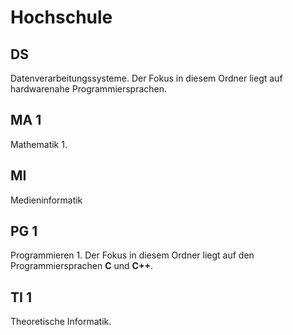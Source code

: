 # Hochschule

## DS

Datenverarbeitungssysteme. Der Fokus in diesem Ordner liegt auf hardwarenahe Programmiersprachen.

## MA 1

Mathematik 1.

## MI

Medieninformatik

## PG 1

Programmieren 1. Der Fokus in diesem Ordner liegt auf den Programmiersprachen **C** und **C++**.

## TI 1

Theoretische Informatik. 



